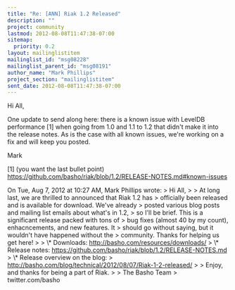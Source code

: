 ```yaml
---
title: "Re: [ANN] Riak 1.2 Released"
description: ""
project: community
lastmod: 2012-08-08T11:47:38-07:00
sitemap:
  priority: 0.2
layout: mailinglistitem
mailinglist_id: "msg08228"
mailinglist_parent_id: "msg08191"
author_name: "Mark Phillips"
project_section: "mailinglistitem"
sent_date: 2012-08-08T11:47:38-07:00
---
```



Hi All,

One update to send along here: there is a known issue with LevelDB
performance [1] when going from 1.0 and 1.1 to 1.2 that didn't make
it into the release notes. As is the case with all known issues, we're
working on a fix and will keep you posted.

Mark

[1] (you want the last bullet point)
https://github.com/basho/riak/blob/1.2/RELEASE-NOTES.md#known-issues

On Tue, Aug 7, 2012 at 10:27 AM, Mark Phillips  wrote:
&gt; Hi All,
&gt;
&gt; At long last, we are thrilled to announced that Riak 1.2 has
&gt; officially been released and is available for download. We've already
&gt; posted various blog posts and mailing list emails about what's in 1.2,
&gt; so I'll be brief. This is a significant release packed with tons of
&gt; bug fixes (almost 40 by my count), enhacncements, and new features. It
&gt; should go without saying, but it wouldn't have happened without the
&gt; community. Thanks for helping us get here!
&gt;
&gt; \\* Downloads: http://basho.com/resources/downloads/
&gt; \\* Release notes: https://github.com/basho/riak/blob/1.2/RELEASE-NOTES.md
&gt; \\* Release overview on the blog:
&gt; http://basho.com/blog/technical/2012/08/07/Riak-1-2-released/
&gt;
&gt; Enjoy, and thanks for being a part of Riak.
&gt;
&gt; The Basho Team
&gt; twitter.com/basho

